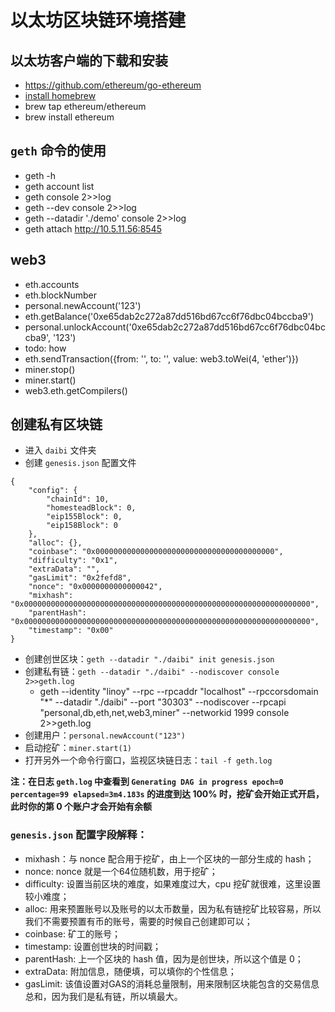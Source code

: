 # 以太坊区块链环境搭建

## 以太坊客户端的下载和安装
* https://github.com/ethereum/go-ethereum
* [install homebrew](https://brew.sh/)
* brew tap ethereum/ethereum
* brew install ethereum

## `geth` 命令的使用
* geth -h
* geth account list
* geth console 2>>log
* geth --dev console 2>>log
* geth --datadir './demo' console 2>>log
* geth attach http://10.5.11.56:8545

## web3
* eth.accounts
* eth.blockNumber
* personal.newAccount('123')
* eth.getBalance('0xe65dab2c272a87dd516bd67cc6f76dbc04bccba9')
* personal.unlockAccount('0xe65dab2c272a87dd516bd67cc6f76dbc04bccba9', '123')
* todo: how
* eth.sendTransaction({from: '', to: '', value: web3.toWei(4, 'ether')})
* miner.stop()
* miner.start()
* web3.eth.getCompilers()

## 创建私有区块链
* 进入 `daibi` 文件夹
* 创建 `genesis.json` 配置文件
```
{
    "config": {
        "chainId": 10,
        "homesteadBlock": 0,
        "eip155Block": 0,
        "eip158Block": 0
    },
    "alloc": {},
    "coinbase": "0x0000000000000000000000000000000000000000",
    "difficulty": "0x1",
    "extraData": "",
    "gasLimit": "0x2fefd8",
    "nonce": "0x0000000000000042",
    "mixhash": "0x0000000000000000000000000000000000000000000000000000000000000000",
    "parentHash": "0x0000000000000000000000000000000000000000000000000000000000000000",
    "timestamp": "0x00"
}
```
* 创建创世区块：`geth --datadir "./daibi" init genesis.json`
* 创建私有链：`geth --datadir "./daibi" --nodiscover console 2>>geth.log`
    * geth --identity "linoy" --rpc --rpcaddr "localhost" --rpccorsdomain "*" --datadir "./daibi" --port "30303" --nodiscover --rpcapi "personal,db,eth,net,web3,miner" --networkid 1999 console 2>>geth.log
* 创建用户：`personal.newAccount("123")`
* 启动挖矿：`miner.start(1)`
* 打开另外一个命令行窗口，监视区块链日志：`tail -f geth.log`

**注：在日志 `geth.log` 中查看到 `Generating DAG in progress epoch=0 percentage=99 elapsed=3m4.183s` 的进度到达 100% 时，挖矿会开始正式开启，此时你的第 0 个账户才会开始有余额**

### `genesis.json` 配置字段解释：
* mixhash：与 nonce 配合用于挖矿，由上一个区块的一部分生成的 hash；
* nonce: nonce 就是一个64位随机数，用于挖矿；
* difficulty: 设置当前区块的难度，如果难度过大，cpu 挖矿就很难，这里设置较小难度；
* alloc: 用来预置账号以及账号的以太币数量，因为私有链挖矿比较容易，所以我们不需要预置有币的账号，需要的时候自己创建即可以；
* coinbase: 矿工的账号；
* timestamp: 设置创世块的时间戳；
* parentHash: 上一个区块的 hash 值，因为是创世块，所以这个值是 0；
* extraData: 附加信息，随便填，可以填你的个性信息；
* gasLimit: 该值设置对GAS的消耗总量限制，用来限制区块能包含的交易信息总和，因为我们是私有链，所以填最大。 